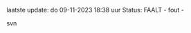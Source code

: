 laatste update: 
do 09-11-2023 18:38   uur 
Status: FAALT - fout - 
<div class="service R">svn</div>
